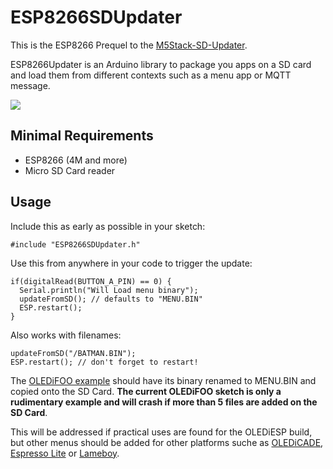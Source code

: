 # ESP8266SDUpdater
This is the ESP8266 Prequel to the [M5Stack-SD-Updater](https://github.com/tobozo/M5Stack-SD-Updater).

ESP8266Updater is an Arduino library to package you apps on a SD card and load them from different contexts such as a menu app or MQTT message.


<img src="https://github.com/tobozo/ESP8266SDUpdater/raw/master/examples/OLEDiFOO/OLEDiESP.jpg">



Minimal Requirements
--------------------
- ESP8266 (4M and more)
- Micro SD Card reader

Usage
-----
Include this as early as possible in your sketch:

    #include "ESP8266SDUpdater.h"

Use this from anywhere in your code to trigger the update:

    if(digitalRead(BUTTON_A_PIN) == 0) {
      Serial.println("Will Load menu binary");
      updateFromSD(); // defaults to "MENU.BIN"
      ESP.restart();
    }

Also works with filenames:

    updateFromSD("/BATMAN.BIN");
    ESP.restart(); // don't forget to restart!

The [OLEDiFOO example](https://github.com/tobozo/ESP8266SDUpdater/tree/master/examples/OLEDiFOO) should have its binary renamed to MENU.BIN and copied onto the SD Card.
**The current OLEDiFOO sketch is only a rudimentary example and will crash if more than 5 files are added on the SD Card**.

This will be addressed if practical uses are found for the OLEDiESP build, but other menus should be added for other platforms suche as [OLEDiCADE](https://www.tindie.com/products/PhoenixCNC/oledicade-tiny-pac-man-game-console/), [Espresso Lite](http://www.espressolite.com/) or [Lameboy](https://www.tindie.com/products/davedarko/lameboy-esp8266-handheld/?pt=ac_prod_search).
